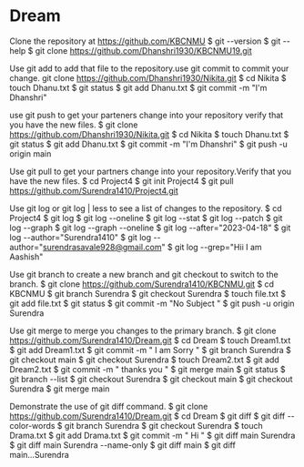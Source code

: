 # Dream
Clone the repository at https://github.com/KBCNMU
$ git --version
$ git --help
$ git clone https://github.com/Dhanshri1930/KBCNMU19.git

Use git add to add that file to the repository.use git commit to commit your change.
 git clone https://github.com/Dhanshri1930/Nikita.git
$ cd Nikita
$ touch Dhanu.txt
$ git status
$ git add Dhanu.txt
$ git commit -m "I'm Dhanshri"

use git push to get your parteners change into your repository verify that you have the new files.
$ git clone https://github.com/Dhanshri1930/Nikita.git
$ cd Nikita
$ touch Dhanu.txt
$ git status
$ git add Dhanu.txt
$ git commit -m "I'm Dhanshri"
$ git push -u origin main

Use git pull to get your partners change into your repository.Verify that you have the new files.
$ cd Project4
$ git init Project4
$ git pull https://github.com/Surendra1410/Project4.git

Use git log or git log | less to see a list of changes to the repository.
$ cd Project4
$ git log
$ git log --oneline
$ git log --stat
$ git log --patch
$ git log --graph
$ git log --graph --oneline
$ git log --after="2023-04-18"
$ git log --author="Surendra1410"
$ git log --author="surendrasavale928@gmail.com"
$ git log --grep="Hii I am Aashish"

Use git branch to create a new branch and git checkout to switch to the branch.
$ git clone https://github.com/Surendra1410/KBCNMU.git
$ cd KBCNMU
$ git branch Surendra
$ git checkout Surendra
$ touch file.txt
$ git add file.txt
$ git status
$ git commit -m "No Subject "
$ git push -u origin Surendra

Use git merge to merge you changes to the primary branch.
$ git clone https://github.com/Surendra1410/Dream.git
$ cd Dream
$ touch Dream1.txt
$ git add Dream1.txt
$ git commit -m " I am Sorry "
$ git branch Surendra
$ git checkout main
$ git checkout Surendra
$ touch Dream2.txt
$ git add Dream2.txt
$ git commit -m " thanks you "
$ git merge main
$ git status
$ git branch --list
$ git checkout Surendra
$ git checkout main
$ git checkout Surendra
$ git merge main

Demonstrate the use of git diff command.
$ git clone https://github.com/Surendra1410/Dream.git
$ cd Dream
$ git diff
$ git diff --color-words
$ git branch Surendra
$ git checkout Surendra
$ touch Drama.txt
$ git add Drama.txt
$ git commit -m " Hi "
$ git diff main Surendra
$ git diff main Surendra --name-only
$ git diff main
$ git diff main...Surendra
